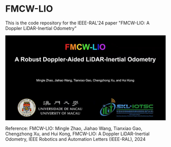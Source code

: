 # FMCW-LIO
This is the code repository for the IEEE-RAL'24 paper "FMCW-LIO: A Doppler LiDAR-Inertial Odometry"


[![FMCW-LIO: A Doppler LiDAR-Inertial Odometry](FMCW-LIO.jpg)]([https://www.youtube.com/watch?v=jHr28Vx-M-M](https://www.youtube.com/watch?v=CKj4ihKs8aI) "FMCW-LIO: A Doppler LiDAR-Inertial Odometry")



Reference:
FMCW-LIO: Mingle Zhao, Jiahao Wang, Tianxiao Gao, Chengzhong Xu, and Hui Kong, FMCW-LIO: A Doppler LiDAR-Inertial Odometry, IEEE Robotics and Automation Letters (IEEE-RAL), 2024
